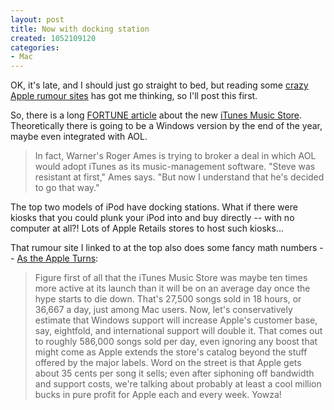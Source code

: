 ```yaml
--- 
layout: post
title: Now with docking station
created: 1052109120
categories: 
- Mac
---
```

OK, it's late, and I should just go straight to bed, but reading some <a href="http://www.appleturns.com/">crazy Apple rumour sites</a> has got me thinking, so I'll post this first.

So, there is a long <a href="http://www.fortune.com/fortune/technology/articles/0,15114,447333-1,00.html">FORTUNE article</a> about the new <a href="http://www.apple.com/music/store">iTunes Music Store</a>. Theoretically there is going to be a Windows version by the end of the year, maybe even integrated with AOL.<blockquote>In fact, Warner's Roger Ames is trying to broker a deal in which AOL would adopt iTunes as its music-management software. "Steve was resistant at first," Ames says. "But now I understand that he's decided to go that way."</blockquote>The top two models of iPod have docking stations. What if there were kiosks that you could plunk your iPod into and buy directly -- with no computer at all?! Lots of Apple Retails stores to host such kiosks...

That rumour site I linked to at the top also does some fancy math numbers -- <a href="http://www.appleturns.com/">As the Apple Turns</a>:<blockquote>Figure first of all that the iTunes Music Store was maybe ten times more active at its launch than it will be on an average day once the hype starts to die down.  That's 27,500 songs sold in 18 hours, or 36,667 a day, just among Mac users.  Now, let's conservatively estimate that Windows support will increase Apple's customer base, say, eightfold, and international support will double it.  That comes out to roughly 586,000 songs sold per day, even ignoring any boost that might come as Apple extends the store's catalog beyond the stuff offered by the major labels.  Word on the street is that Apple gets about 35 cents per song it sells; even after siphoning off bandwidth and support costs, we're talking about probably at least a cool million bucks in pure profit for Apple each and every week.  Yowza!</blockquote>
